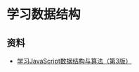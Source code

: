 # 学习数据结构

## 资料
- [学习JavaScript数据结构与算法（第3版）](https://weread.qq.com/web/bookDetail/99732570718ff67e997e35b)